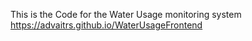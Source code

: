 This is the Code for the Water Usage monitoring system 
https://advaitrs.github.io/WaterUsageFrontend
